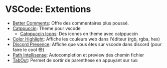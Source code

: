 # VSCode: Extentions 

- [Better Comments](https://marketplace.visualstudio.com/items?itemName=aaron-bond.better-comments): Offre des commentaires plus poussé.
- [Catppuccin](https://marketplace.visualstudio.com/items?itemName=Catppuccin.catppuccin-vsc): Theme pour vscode
    - [Catppuccin Icons](https://marketplace.visualstudio.com/items?itemName=prazdevs.catppuccin-vscode-icons): Des icones en theme avec catppuccin
- [Color Highlight](https://marketplace.visualstudio.com/items?itemName=naumovs.color-highlight): Affiche les couleurs web dans l'éditeur (rgb, rgba, hex)
- [Discord Presence](https://marketplace.visualstudio.com/items?itemName=icrawl.discord-vscode): Affiche que vous êtes sur vscode dans discord (pour faire le cool 😎)
- [Path Intellisense](https://marketplace.visualstudio.com/items?itemName=christian-kohler.path-intellisense): Autocompletion et preview des chemin fichier
- [TabOut](https://marketplace.visualstudio.com/items?itemName=albert.TabOut): Permet de sortir de parenthese en appuyant sur `tab` 